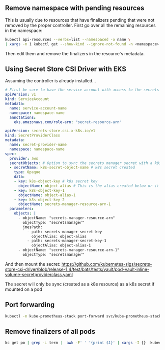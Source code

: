 ## Remove namespace with pending resources

This is usually due to resources that have finalizers pending that were not removed by the proper controller. First go over all the remaining resources in the namespace:


```sh
kubectl api-resources --verbs=list --namespaced -o name \
| xargs -n 1 kubectl get --show-kind --ignore-not-found -n <namespace>
```

Then edit them and remove the finalizers in the resource's metadata.


## Using Secret Store CSI Driver with EKS

Assuming the controller is already installed...

```yaml
# First be sure to have the service account with access to the secrets in secrets manager
apiVersion: v1
kind: ServiceAccount
metadata:
  name: service-account-name
  namespace: namespace-name
  annotations:
    eks.amazonaws.com/role-arn: "secret-resource-arn"
```
```yaml
apiVersion: secrets-store.csi.x-k8s.io/v1
kind: SecretProviderClass
metadata:
  name: secret-provider-name
  namespace: namespace-name
spec:
  provider: aws
  secretObjects: # Option to sync the secrets manager secret with a k8s secret
  - secretName: k8s-secret-object-name # k8s secret created
    type: Opaque
    data:
    - key: k8s-object-key # k8s secret key
      objectName: object-alias # This is the alias created below or it could be the name too for secrets that don't have keys
    - key: k8s-object-key-1
      objectName: object-alias-1
    - key: k8s-object-key-2
      objectName: secrets-manager-resource-arn-1
  parameters:
    objects: |
      - objectName: "secrets-manager-resource-arn"
        objectType: "secretsmanager"
        jmesPath:
          - path: secrets-manager-secret-key
            objectAlias: object-alias
          - path: secrets-manager-secret-key-1
            objectAlias: object-alias-1
      - objectName: "secrets-manager-resource-arn-1"
        objectType: "secretsmanager"
```

And then mount the secret: https://github.com/kubernetes-sigs/secrets-store-csi-driver/blob/release-1.4/test/bats/tests/vault/pod-vault-inline-volume-secretproviderclass.yaml

The secret will only be sync (created as a k8s resource) as a k8s secret if mounted on a pod

## Port forwarding

```sh
kubectl -n kube-prometheus-stack port-forward svc/kube-prometheus-stack-prometheus 9090:8080
```

## Remove finalizers of all pods 

```sh
kc get po | grep -i term |  awk -F' ' '{print $1}' | xargs -I {}  kubectl -n runners patch pod {} -p '{"metadata":{"finalizers":null}}'
```
